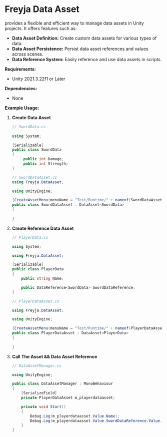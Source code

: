 # Freyja Data Asset

provides a flexible and efficient way to manage data assets in Unity projects. It offers features such as:
* **Data Asset Definition:** Create custom data assets for various types of data.
* **Data Asset Persistence:** Persist data asset references and values across scenes.
* **Data Reference System:** Easily reference and use data assets in scripts.

**Requirements:**
* Unity 2021.3.22f1 or Later

**Dependencies:**
* None

**Example Usage:**
1. **Create Data Asset**
   ```csharp
   // SwordData.cs
    
   using System;
   
   [Serializable]
   public class SwordData
   {
        public int Damage;
        public int Strength;
   }
   ```
   
   ```csharp
   // SwordDataAsset.cs
   using Freyja.DataAsset;
   
   using UnityEngine;
   
   [CreateAssetMenu(menuName = "Test/Runtime/" + nameof(SwordDataAsset))]
   public class SwordDataAsset : DataAsset<SwordData>
   {
       
   }
   ```     
2. **Create Reference Data Asset**
   ```csharp   
   // PlayerData.cs
   
   using System;
   
   using Freyja.DataAsset;
   
   [Serializable]
   public class PlayerData
   {
       public string Name;
   
       public DataReference<SwordData> SwordDataReference;
   }
   ```    
   
   ```csharp
   // PlayerDataAsset.cs
   
   using Freyja.DataAsset;
   
   using UnityEngine;
   
   [CreateAssetMenu(menuName = "Test/Runtime/" + nameof(PlayerDataAsset))]
   public class PlayerDataAsset : DataAsset<PlayerData>
   {
     
   }
   ```
3. **Call The Asset && Data Asset Reference**
   ```csharp
   // DataAssetManager.cs
   
   using UnityEngine;
   
   public class DataAssetManager : MonoBehaviour
   {
       [SerializeField]
       private PlayerDataAsset m_playerdataasset;
   
       private void Start()
       {
           Debug.Log(m_playerdataasset.Value.Name);
           Debug.Log(m_playerdataasset.Value.SwordDataReference.Value.Strength);
       }
   }
   ```
